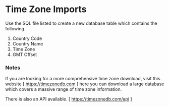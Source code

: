 # Time Zone Imports

Use the SQL file listed to create a new database table which contains the following.

1. Country Code
2. Country Name
3. Time Zone
4. GMT Offset

### Notes

If you are looking for a more comprehensive time zone download, visit this website [ https://timezonedb.com ] here you can download a large database which covers a massive range of time zone information.

There is also an API available. [ https://timezonedb.com/api ]
